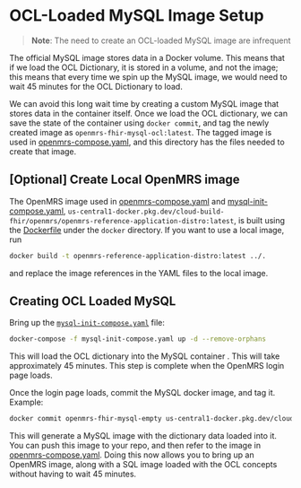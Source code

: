 # OCL-Loaded MySQL Image Setup

>**Note**: The need to create an OCL-loaded MySQL image are infrequent

The official MySQL image stores data in a Docker volume. This means that if we
load the OCL Dictionary, it is stored in a volume, and not the image; this means
that every time we spin up the MySQL image, we would need to wait 45 minutes for
the OCL Dictionary to load.  

We can avoid this long wait time by creating a custom MySQL image that stores
data in the container itself. Once we load the OCL dictionary, we can save the
state of the container using `docker commit`, and tag the newly created image as
`openmrs-fhir-mysql-ocl:latest`. The tagged image is  used in
[openmrs-compose.yaml](../openmrs-compose.yaml), and this directory has the
files needed to create that image.

## [Optional] Create Local OpenMRS image

The OpenMRS image used in [openmrs-compose.yaml](../openmrs-compose.yaml) and
[mysql-init-compose.yaml](./mysql-init-compose.yaml),
`us-central1-docker.pkg.dev/cloud-build-fhir/openmrs/openmrs-reference-application-distro:latest`,
is built using the [Dockerfile](../Dockerfile) under the `docker` directory. If
you want to use a local image, run

```bash
docker build -t openmrs-reference-application-distro:latest ../.
```

and replace the image references in the YAML files to the local image.

## Creating OCL Loaded MySQL

Bring up the [`mysql-init-compose.yaml`](./mysql-init-compose.yaml) file:

```bash
docker-compose -f mysql-init-compose.yaml up -d --remove-orphans
```

This will load the OCL dictionary into the MySQL container . This will take
approximately 45 minutes. This step is complete when the OpenMRS login page
loads.

Once the login page loads, commit the MySQL docker image, and tag it. Example:

```bash
docker commit openmrs-fhir-mysql-empty us-central1-docker.pkg.dev/cloud-build-fhir/openmrs/openmrs-fhir-mysql-ocl:latest
```

This will generate a MySQL image with the dictionary data loaded into it. You
can push this image to your repo, and then refer to the image in
[openmrs-compose.yaml](../openmrs-compose.yaml). Doing this now allows you to
bring up an OpenMRS image, along with a SQL image loaded with the OCL concepts
without having to wait 45 minutes.
